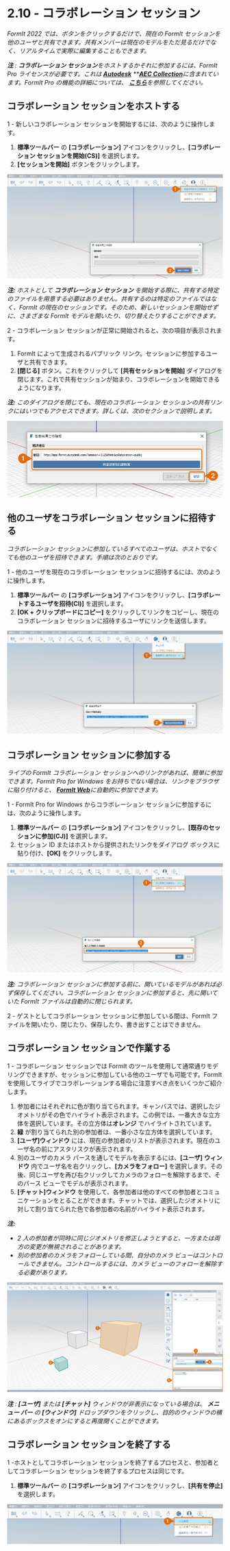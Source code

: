 # 2.10 - コラボレーション セッション

_FormIt 2022 では、ボタンをクリックするだけで、現在の FormIt セッションを他のユーザと共有できます。共有メンバーは現在のモデルをただ見るだけでなく、リアルタイムで実際に編集することもできます。_

_**注**_ _:_ _**コラボレーション セッション**をホストするかそれに参加するには、FormIt Pro ライセンスが必要です。これは_ [_**Autodesk**_](https://www.autodesk.co.jp/collections/architecture-engineering-construction/overview?plc=AECCOL\&term=1-YEAR\&support=ADVANCED\&quantity=1) _\*\*_[_**AEC Collection**_](https://www.autodesk.co.jp/collections/architecture-engineering-construction/overview?plc=AECCOL\&term=1-YEAR\&support=ADVANCED\&quantity=1)_に含まれています。FormIt Pro の機能の詳細については、_ [_**こちら**_](https://formit.autodesk.com/#pro-callout)_を参照してください。_

## コラボレーション セッションをホストする

1 - 新しいコラボレーション セッションを開始するには、次のように操作します。

1. **標準ツールバー** の **[コラボレーション]** アイコンをクリックし、**[コラボレーション セッションを開始(CS)]** を選択します。
2. **[セッションを開始]** ボタンをクリックします。

![](<../../.gitbook/assets/0 (12).png>)

_**注:**_ _ホストとして_ _**コラボレーション セッション** を開始する際に、共有する特定のファイルを用意する必要はありません。共有するのは特定のファイルではなく、FormIt の現在のセッションです。そのため、新しいセッションを開始せずに、さまざまな FormIt モデルを開いたり、切り替えたりすることができます。_

2 - コラボレーション セッションが正常に開始されると、次の項目が表示されます。

1. FormIt によって生成されるパブリック リンク。セッションに参加するユーザと共有できます。
2. **[閉じる]** ボタン。これをクリックして **[共有セッションを開始]** ダイアログを閉じます。これで共有セッションが始まり、コラボレーションを開始できるようになります。

_**注:**_ _このダイアログを閉じても、現在のコラボレーション セッションの共有リンクにはいつでもアクセスできます。詳しくは、次のセクションで説明します。_

![](<../../.gitbook/assets/1 (6).png>)

## 他のユーザをコラボレーション セッションに招待する

_コラボレーション セッションに参加しているすべてのユーザは、ホストでなくても他のユーザを招待できます。手順は次のとおりです。_

1 - 他のユーザを現在のコラボレーション セッションに招待するには、次のように操作します。

1. **標準ツールバー** の **[コラボレーション]** アイコンをクリックし、**[コラボレートするユーザを招待(CI)]** を選択します。
2. **[OK + クリップボードにコピー]** をクリックしてリンクをコピーし、現在のコラボレーション セッションに招待するユーザにリンクを送信します。

![](<../../.gitbook/assets/2 (6).png>)

## コラボレーション セッションに参加する

_ライブの FormIt コラボレーション セッションへのリンクがあれば、簡単に参加できます。FormIt Pro for Windows をお持ちでない場合は、リンクをブラウザに貼り付けると、_ [_**FormIt Web**_](https://formit.autodesk.com/app)_に自動的に参加できます。_

1 - FormIt Pro for Windows からコラボレーション セッションに参加するには、次のように操作します。

1. **標準ツールバー** の **[コラボレーション]** アイコンをクリックし、**[既存のセッションに参加(CJ)]** を選択します。
2. セッション ID またはホストから提供されたリンクをダイアログ ボックスに貼り付け、**[OK]** をクリックします。

![](<../../.gitbook/assets/3 (15).png>)

_**注:**_ _コラボレーション セッションに参加する前に、開いているモデルがあれば必ず保存してください。コラボレーション セッションに参加すると、先に開いていた FormIt ファイルは自動的に閉じられます。_

2 - ゲストとしてコラボレーション セッションに参加している間は、FormIt ファイルを開いたり、閉じたり、保存したり、書き出すことはできません。

## コラボレーション セッションで作業する

1 - コラボレーション セッションでは FormIt のツールを使用して通常通りモデリングできますが、セッションに参加している他のユーザでも可能です。FormIt を使用してライブでコラボレーションする場合に注意すべき点をいくつかご紹介します。

1. 参加者にはそれぞれに色が割り当てられます。キャンバスでは、選択したジオメトリがその色でハイライト表示されます。この例では、一番大きな立方体を選択しています。その立方体は**オレンジ** でハイライトされています。
2. **緑** が割り当てられた別の参加者は、一番小さな立方体を選択しています。
3. **[ユーザ]ウィンドウ** には、現在の参加者のリストが表示されます。現在のユーザ名の前にアスタリスクが表示されます。
4. 別のユーザのカメラ パースを通してモデルを表示するには、**[ユーザ]** **ウィンドウ** 内でユーザ名を右クリックし、**[カメラをフォロー]** を選択します。その後、同じユーザを再び右クリックしてカメラのフォローを解除するまで、そのパース ビューでモデルが表示されます。
5. **[チャット]ウィンドウ** を使用して、各参加者は他のすべての参加者とコミュニケーションをとることができます。チャットでは、選択したジオメトリに対して割り当てられた色で各参加者の名前がハイライト表示されます。

_**注:**_

* _2 人の参加者が同時に同じジオメトリを修正しようとすると、一方または両方の変更が無視されることがあります。_
* _別の参加者のカメラをフォローしている間、自分のカメラ ビューはコントロールできません。コントロールするには、カメラ ビューのフォローを解除する必要があります。_

![](<../../.gitbook/assets/4 (4).png>)

_**注**_ _:_ _**[ユーザ]**_ _または_ _**[チャット]**_ _ウィンドウが非表示になっている場合は、_ _**メニュー バー**_ _の_ _**[ウィンドウ]** ドロップダウンをクリックし、目的のウィンドウの横にあるボックスをオンにすると再度開くことができます。_

## コラボレーション セッションを終了する

1 -ホストとしてコラボレーション セッションを終了するプロセスと、参加者としてコラボレーション セッションを終了するプロセスは同じです。

1. **標準ツールバー** の **[コラボレーション]** アイコンをクリックし、**[共有を停止]** を選択します。

![](<../../.gitbook/assets/5 (14).png>)
